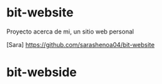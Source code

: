 # bit-website
Proyecto acerca de mi, un sitio web personal

[Sara] https://github.com/sarashenoa04/bit-website
# bit-webside

